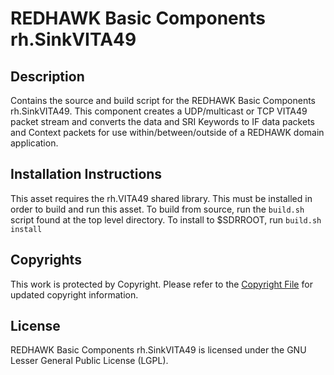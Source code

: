 # REDHAWK Basic Components rh.SinkVITA49
 
## Description

Contains the source and build script for the REDHAWK Basic Components rh.SinkVITA49. This component creates a UDP/multicast or TCP VITA49 packet stream and converts the data and SRI Keywords to IF data packets and Context packets for use within/between/outside of a REDHAWK domain application.
 
## Installation Instructions
This asset requires the rh.VITA49 shared library. This must be installed in order to build and run this asset.
To build from source, run the `build.sh` script found at the top level directory. To install to $SDRROOT, run `build.sh install`
 
## Copyrights

This work is protected by Copyright. Please refer to the [Copyright File](COPYRIGHT) for updated copyright information.

## License

REDHAWK Basic Components rh.SinkVITA49 is licensed under the GNU Lesser General Public License (LGPL).


